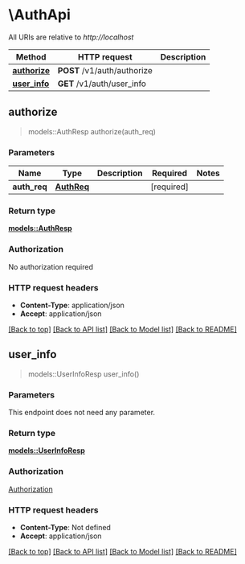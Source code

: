 # \AuthApi

All URIs are relative to *http://localhost*

Method | HTTP request | Description
------------- | ------------- | -------------
[**authorize**](AuthApi.md#authorize) | **POST** /v1/auth/authorize | 
[**user_info**](AuthApi.md#user_info) | **GET** /v1/auth/user_info | 



## authorize

> models::AuthResp authorize(auth_req)


### Parameters


Name | Type | Description  | Required | Notes
------------- | ------------- | ------------- | ------------- | -------------
**auth_req** | [**AuthReq**](AuthReq.md) |  | [required] |

### Return type

[**models::AuthResp**](AuthResp.md)

### Authorization

No authorization required

### HTTP request headers

- **Content-Type**: application/json
- **Accept**: application/json

[[Back to top]](#) [[Back to API list]](../README.md#documentation-for-api-endpoints) [[Back to Model list]](../README.md#documentation-for-models) [[Back to README]](../README.md)


## user_info

> models::UserInfoResp user_info()


### Parameters

This endpoint does not need any parameter.

### Return type

[**models::UserInfoResp**](UserInfoResp.md)

### Authorization

[Authorization](../README.md#Authorization)

### HTTP request headers

- **Content-Type**: Not defined
- **Accept**: application/json

[[Back to top]](#) [[Back to API list]](../README.md#documentation-for-api-endpoints) [[Back to Model list]](../README.md#documentation-for-models) [[Back to README]](../README.md)

